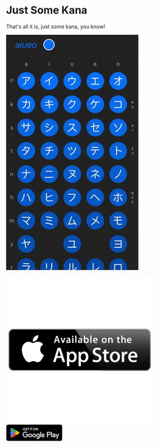 # Just Some Kana
That's all it is, just some kana, you know!

![Demo](docs/demo-1.gif)

[![Get it on the App Store](docs/app-store.png)](https://apps.apple.com/us/app/just-some-kana/id1671606312)
[![Get it on Play Store](docs/play-store.png)](https://play.google.com/store/apps/details?id=com.keithkurak.justkana)